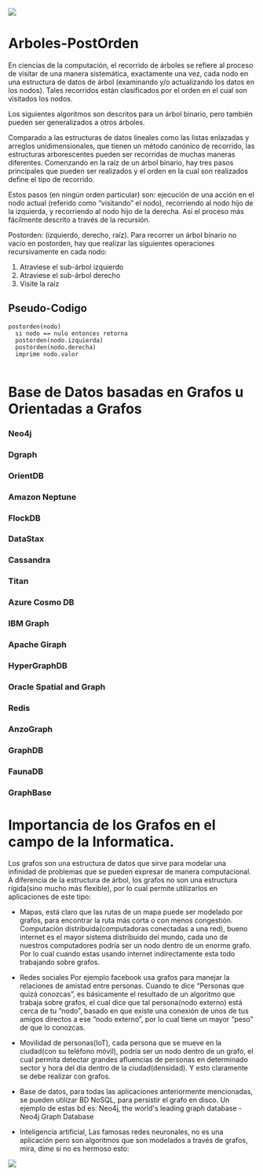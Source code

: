 ![](https://upload.wikimedia.org/wikipedia/commons/thumb/6/67/Sorted_binary_tree.svg/350px-Sorted_binary_tree.svg.png)

# Arboles-PostOrden

En ciencias de la computación, el recorrido de árboles se refiere al proceso de visitar de una manera sistemática, 
exactamente una vez, cada nodo en una estructura de datos de árbol (examinando y/o actualizando los datos en los nodos).
Tales recorridos están clasificados por el orden en el cual son visitados los nodos.

Los siguientes algoritmos son descritos para un árbol binario, pero también pueden ser generalizados a otros árboles.

Comparado a las estructuras de datos lineales como las listas enlazadas y arreglos unidimensionales, 
que tienen un método canónico de recorrido, las estructuras arborescentes pueden ser recorridas de muchas 
maneras diferentes. Comenzando en la raíz de un árbol binario, hay tres pasos principales que pueden ser 
realizados y el orden en la cual son realizados define el tipo de recorrido. 

Estos pasos (en ningún orden particular) son: ejecución de una acción en el nodo actual 
(referido como “visitando” el nodo), recorriendo al nodo hijo de la izquierda, 
y recorriendo al nodo hijo de la derecha.
Así el proceso más fácilmente descrito a través de la recursión.


Postorden: (izquierdo, derecho, raíz). Para recorrer un árbol binario no vacío en postorden, 
hay que realizar las siguientes operaciones recursivamente en cada nodo:

1. Atraviese el sub-árbol izquierdo
2. Atraviese el sub-árbol derecho
3. Visite la raíz


## Pseudo-Codigo
```
postorden(nodo)
  si nodo == nulo entonces retorna
  postorden(nodo.izquierda)
  postorden(nodo.derecha)
  imprime nodo.valor
 
  ```

# Base de Datos basadas en Grafos u Orientadas a Grafos

### Neo4j
### Dgraph
### OrientDB
### Amazon Neptune
### FlockDB
### DataStax
### Cassandra
### Titan
### Azure Cosmo DB
### IBM Graph
### Apache Giraph
### HyperGraphDB
### Oracle Spatial and Graph
### Redis
### AnzoGraph
### GraphDB
### FaunaDB
### GraphBase


# Importancia de los Grafos en el campo de la Informatica.

Los grafos son una estructura de datos que sirve para modelar una infinidad de problemas que se pueden expresar de manera computacional. A diferencia de la estructura de árbol, los grafos no son una estructura rígida(sino mucho más flexible), por lo cual permite utilizarlos en aplicaciones de este tipo:


* Mapas, está claro que las rutas de un mapa puede ser modelado por grafos, para encontrar la ruta más corta o con menos congestión.
    Computación distribuida(computadoras conectadas a una red), bueno internet es el mayor sistema distribuido del mundo, cada uno de nuestros computadores podría ser un nodo dentro de un enorme grafo. Por lo cual cuando estas usando internet indirectamente esta todo trabajando sobre grafos.
    
* Redes sociales Por ejemplo facebook usa grafos para manejar la relaciones de amistad entre personas. Cuando te dice “Personas que quizá conozcas”, es básicamente el resultado de un algoritmo que trabaja sobre grafos, el cual dice que tal persona(nodo externo) está cerca de tu “nodo”, basado en que existe una conexión de unos de tus amigos directos a ese “nodo externo”, por lo cual tiene un mayor “peso” de que lo conozcas.
 
* Movilidad de personas(IoT), cada persona que se mueve en la ciudad(con su teléfono móvil), podría ser un nodo dentro de un grafo, el cual permita detectar grandes afluencias de personas en determinado sector y hora del dia dentro de la ciudad(densidad). Y esto claramente se debe realizar con grafos.
  
  
* Base de datos, para todas las aplicaciones anteriormente mencionadas, se pueden utilizar BD NoSQL, para persistir el grafo en disco. Un ejemplo de estas bd es: Neo4j, the world's leading graph database - Neo4j Graph Database

* Inteligencia artificial, Las famosas redes neuronales, no es una aplicación pero son algoritmos que son modelados a través de grafos, mira, dime si no es hermoso esto:

![](https://qph.fs.quoracdn.net/main-qimg-78a02b07081458cab02f695d18d26c01)


